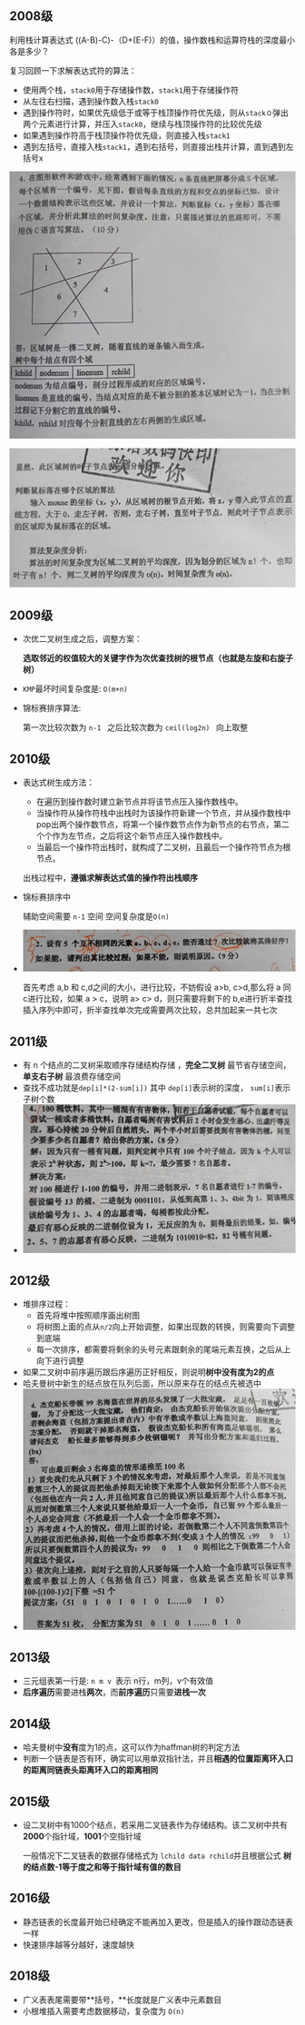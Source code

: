 ## 2008级

利用栈计算表达式 ((A-B)-C)-（D+(E-F)）的值，操作数栈和运算符栈的深度最小各是多少？

复习回顾一下求解表达式符的算法：

- 使用两个栈，`stack0`用于存储操作数，`stack1`用于存储操作符
- 从左往右扫描，遇到操作数入栈`stack0`
- 遇到操作符时，如果优先级低于或等于栈顶操作符优先级，则从`stack０`弹出两个元素进行计算，并压入`stack0`，继续与栈顶操作符的比较优先级
- 如果遇到操作符高于栈顶操作符优先级，则直接入栈`stack1`
- 遇到左括号，直接入栈`stack1`，遇到右括号，则直接出栈并计算，直到遇到左括号x 



![08p1](img/08p1.jpg)

![08p2](img/08p2.jpg)



## 2009级



- 次优二叉树生成之后，调整方案：

  **选取邻近的权值较大的关键字作为次优查找树的根节点（也就是左旋和右旋子树）** 

- `KMP`最坏时间复杂度是: `O(m+n)`

- 锦标赛排序算法:

  第一次比较次数为   `n-1 `  之后比较次数为   `ceil(log2n) ` 向上取整



## 2010级



- 表达式树生成方法：

  - 在遍历到操作数时建立新节点并将该节点压入操作数栈中。
  - 当操作符从操作符栈中出栈时为该操作符新建一个节点，并从操作数栈中pop出两个操作数节点，将第一个操作数节点作为新节点的右节点，第二个个作为左节点，之后将这个新节点压入操作数栈中。
  - 当最后一个操作符出栈时，就构成了二叉树，且最后一个操作符节点为根节点。

  出栈过程中，**遵循求解表达式值的操作符出栈顺序**

- 锦标赛排序中

  辅助空间需要  `n-1` 空间 空间复杂度是`O(n)`

- ![10p1](img/10p1.jpg)

  首先考虑 a,b 和 c,d之间的大小，进行比较，不妨假设 a>b, c>d,那么将 a 同 c进行比较，如果 a > c，说明 a> c> d，则只需要将剩下的 b,e进行折半查找插入序列中即可，折半查找单次完成需要两次比较，总共加起来一共七次



## 2011级

- 有 n 个结点的二叉树采取顺序存储结构存储 ，**完全二叉树** 最节省存储空间， **单支右子树** 最浪费存储空间
- 查找不成功就是`dep[i]*(2-sum[i])` 其中 `dep[i]`表示树的深度， `sum[i]`表示子树个数
- ![11p1](img/11p1.jpg)



## 2012级

- 堆排序过程：
  - 首先将堆中按照顺序画出树图
  - 将树图上面的点从`n/2`向上开始调整，如果出现数的转换，则需要向下调整到底端
  - 每一次排序，都需要将剩余的头号元素跟剩余的尾端元素互换，之后从上向下进行调整
- 如果二叉树中前序遍历跟后序遍历正好相反，则说明**树中没有度为2的点**
- 哈夫曼树中新生的结点放在队列后面，所以原来存在的结点先被选中
- ![12P2](img/12P2.jpg)





## 2013级

- 三元组表第一行是: `n m v `表示 n行，m列，v个有效值
- **后序遍历**需要进栈**两次**，而**前序遍历**只需要**进栈一次**



## 2014级

- 哈夫曼树中**没有**度为1的点，这可以作为haffman树的判定方法
- 判断一个链表是否有环，确实可以用单双指针法，并且**相遇的位置距离环入口的距离同链表头距离环入口的距离相同**



## 2015级

- 设二叉树中有1000个结点，若采用二叉链表作为存储结构。该二叉树中共有**2000**个指针域，**1001**个空指针域

  一般情况下二叉链表的数据存储格式为 `lchild data rchild`并且根据公式 **树的结点数-1等于度之和等于指针域有值的数目**



## 2016级

- 静态链表的长度最开始已经确定不能再加入更改，但是插入的操作跟动态链表一样
- 快速排序越等分越好，速度越快



## 2018级

- 广义表表尾需要带**括号，**长度就是广义表中元素数目
- 小根堆插入需要考虑数据移动，复杂度为 `O(n)`